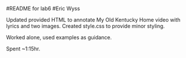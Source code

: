 #README for lab6
#Eric Wyss

Updated provided HTML to annotate My Old Kentucky Home
video with lyrics and two images. Created style.css to
provide minor styling.

Worked alone, used examples as guidance.

Spent ~1:15hr.